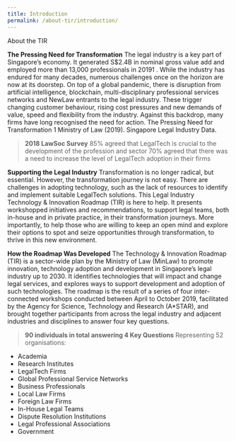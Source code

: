 ```yaml
---
title: Introduction
permalink: /about-tir/introduction/
---
```

About the TIR

**The Pressing Need for Transformation**
The legal industry is a key part of Singapore’s economy. It generated S$2.4B in nominal gross value add and employed more than 13,000 professionals in 20191 . While the industry has endured for many decades, numerous challenges once on the horizon are now at its doorstep. On top of a global pandemic, there is disruption from artificial intelligence, blockchain, multi-disciplinary professional services networks and NewLaw entrants to the legal industry. These trigger changing customer behaviour, rising cost pressures and new demands of value, speed and flexibility from the industry. Against this backdrop, many firms have long recognised the need for action. The Pressing Need for Transformation 1 Ministry of Law (2019). Singapore Legal Industry Data. 

> **2018 LawSoc Survey** 
85% agreed that LegalTech is crucial to the development of the profession and sector
70% agreed that there was a need to increase the level of LegalTech adoption in their firms

**Supporting the Legal Industry**
Transformation is no longer radical, but essential. However, the transformation journey is not easy. There are challenges in adopting technology, such as the lack of resources to identify and implement suitable LegalTech solutions. This Legal Industry Technology & Innovation Roadmap (TIR) is here to help. It presents workshopped initiatives and recommendations, to support legal teams, both in-house and in private practice, in their transformation journeys. More importantly, to help those who are willing to keep an open mind and explore their options to spot and seize opportunities through transformation, to thrive in this new environment.

**How the Roadmap Was Developed**
The Technology & Innovation Roadmap (TIR) is a sector-wide plan by the Ministry of Law (MinLaw) to promote innovation, technology adoption and development in Singapore’s legal industry up to 2030. It identifies technologies that will impact and change legal services, and explores ways to support development and adoption of such technologies. The roadmap is the result of a series of four inter-connected workshops conducted between April to October 2019, facilitated by the Agency for Science, Technology and Research (A*STAR), and brought together participants from across the legal industry and adjacent industries and disciplines to answer four key questions.

> **90 individuals in total answering 4 Key Questions**
Representing 52 organisations: 

 - Academia
 - Research Institutes 
 - LegalTech Firms 
 - Global Professional Service Networks 
 - Business Professionals 
 - Local Law Firms
 - Foreign Law Firms
 - In-House Legal Teams
 - Dispute Resolution Institutions
 - Legal Professional Associations
 - Government
